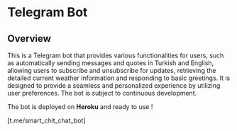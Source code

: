 # Telegram Bot

## Overview
This is a Telegram bot that provides various functionalities for users, such as automatically sending messages and quotes in Turkish and English, allowing users to subscribe and unsubscribe for updates, retrieving the detailed current weather information and responding to basic greetings. It is designed to provide a seamless and personalized experience by utilizing user preferences. 
The bot is subject to continuous development.

The bot is deployed on **Heroku** and ready to use !

[t.me/smart_chit_chat_bot]
